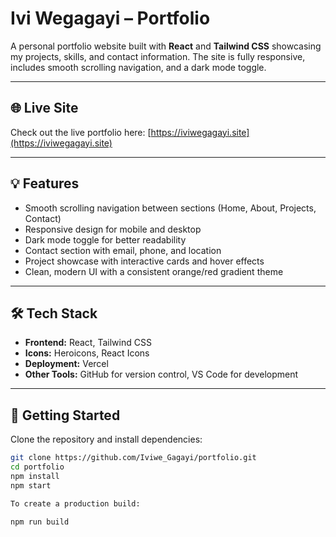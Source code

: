 # Ivi Wegagayi – Portfolio

A personal portfolio website built with **React** and **Tailwind CSS** showcasing my projects, skills, and contact information. The site is fully responsive, includes smooth scrolling navigation, and a dark mode toggle.

---

## 🌐 Live Site

Check out the live portfolio here: [https://iviwegagayi.site](https://iviwegagayi.site)

---

## 💡 Features

- Smooth scrolling navigation between sections (Home, About, Projects, Contact)  
- Responsive design for mobile and desktop  
- Dark mode toggle for better readability  
- Contact section with email, phone, and location  
- Project showcase with interactive cards and hover effects  
- Clean, modern UI with a consistent orange/red gradient theme  

---

## 🛠 Tech Stack

- **Frontend:** React, Tailwind CSS  
- **Icons:** Heroicons, React Icons  
- **Deployment:** Vercel  
- **Other Tools:** GitHub for version control, VS Code for development  

---

## 🚀 Getting Started

Clone the repository and install dependencies:

```bash
git clone https://github.com/Iviwe_Gagayi/portfolio.git
cd portfolio
npm install
npm start

To create a production build:

npm run build
